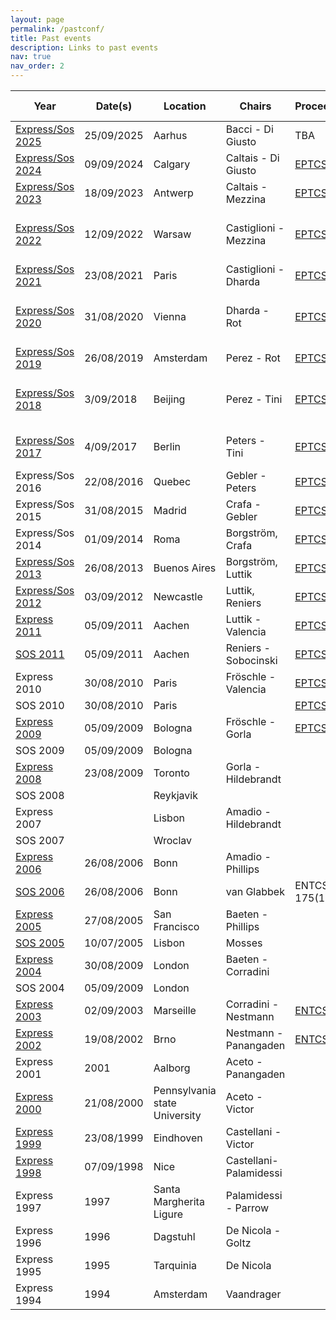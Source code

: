```yaml
---
layout: page
permalink: /pastconf/
title: Past events
description: Links to past events
nav: true
nav_order: 2
---
```


| Year | Date(s) | Location | Chairs | Proceedings | Special Issue | 
| --- | --- | -------- | ------ | -------- | ------ | 
| [Express/Sos 2025](/news/2025/) | 25/09/2025 | Aarhus | Bacci - Di Giusto | TBA | TBC |
| [Express/Sos 2024](https://express-sos.github.io/) | 09/09/2024 | Calgary | Caltais - Di Giusto | [EPTCS(412)](https://cgi.cse.unsw.edu.au/~eptcs/content.cgi?EXPRESSSOS2024) | TBA |
| [Express/Sos 2023](https://express-sos.github.io/old/express2023/index.html) | 18/09/2023 | Antwerp | Caltais - Mezzina | [EPTCS(387)](https://cgi.cse.unsw.edu.au/~eptcs/content.cgi?EXPRESS_SOS2023) | |
| [Express/Sos 2022](https://express-sos2022.github.io/) | 12/09/2022 | Warsaw | Castiglioni - Mezzina | [EPTCS(368)](https://cgi.cse.unsw.edu.au/~eptcs/content.cgi?EXPSOS22) | [Information and Computation (297)](https://www.sciencedirect.com/journal/information-and-computation/special-issue/10K5Q031MWR) |
| [Express/Sos 2021](https://icetcs.github.io/express-sos2021/) | 23/08/2021 | Paris | Castiglioni - Dharda | [EPTCS(339)](https://cgi.cse.unsw.edu.au/~eptcs/content.cgi?EXPRSOS2021) | |
| [Express/Sos 2020](https://express-sos2020.cs.ru.nl) | 31/08/2020 | Vienna | Dharda - Rot | [EPTCS(322)](https://cgi.cse.unsw.edu.au/~eptcs/content.cgi?EXPRESSSOS2020) |[Information and Computation (302)](https://www.sciencedirect.com/science/article/pii/S0890540124000191)|
| [Express/Sos 2019](https://express-sos2019.cs.ru.nl) | 26/08/2019 | Amsterdam | Perez - Rot | [EPTCS(300)](https://cgi.cse.unsw.edu.au/~eptcs/content.cgi?EXPRESSSOS2019) | |
| [Express/Sos 2018](https://disat.uninsubria.it/~simone.tini/express_sos.html) | 3/09/2018 | Beijing | Perez - Tini | [EPTCS(276)](https://cgi.cse.unsw.edu.au/~eptcs/content.cgi?EXPRESSSOS2018) |[Information and Computation (281)](https://www.sciencedirect.com/special-issue/10PDCWR6WLG)|
| [Express/Sos 2017](https://www.concur2017.tu-berlin.de/express_sos.html) | 4/09/2017 | Berlin | Peters - Tini | [EPTCS(255)](https://cgi.cse.unsw.edu.au/~eptcs/content.cgi?EXPRESSSOS2017) |[Acta Informatica (57-6)](https://link.springer.com/journal/236/volumes-and-issues/57-6)|
| Express/Sos 2016 | 22/08/2016 | Quebec | Gebler - Peters| [EPTCS(222)](https://cgi.cse.unsw.edu.au/~eptcs/content.cgi?EXPRESSSOS2016) | |
| Express/Sos 2015 | 31/08/2015 | Madrid | Crafa - Gebler| [EPTCS(190)](https://cgi.cse.unsw.edu.au/~eptcs/content.cgi?EXPRESSSOS2015) | |
| Express/Sos 2014 | 01/09/2014 | Roma | Borgström, Crafa | [EPTCS(160)](https://cgi.cse.unsw.edu.au/~eptcs/content.cgi?EXPRESSSOS2014) | |
| [Express/Sos 2013](http://www.win.tue.nl/expresssos2013/) | 26/08/2013 | Buenos Aires | Borgström, Luttik | [EPTCS(120)](https://cgi.cse.unsw.edu.au/~eptcs/content.cgi?EXPRESSSOS13) | |
| [Express/Sos 2012](http://www.win.tue.nl/expresssos2012/) | 03/09/2012 | Newcastle  | Luttik, Reniers | [EPTCS(89)](https://cgi.cse.unsw.edu.au/~eptcs/content.cgi?EXPRESSSOS12) | |
| [Express 2011](http://www.lix.polytechnique.fr/comete/EXPRESS11/) | 05/09/2011 | Aachen | Luttik - Valencia | [EPTCS(64)](https://cgi.cse.unsw.edu.au/~eptcs/content.cgi?EXPRESS2011)  | [MSCS (26-8)](https://www.cambridge.org/core/journals/mathematical-structures-in-computer-science/issue/special-issue-express11/9F3890EBB176721F1CDAE84CD28B38B7) |
| [SOS 2011](http://sos2011.ecs.soton.ac.uk/) | 05/09/2011 | Aachen | Reniers - Sobocinski | [EPTCS(62)](https://cgi.cse.unsw.edu.au/~eptcs/content.cgi?SOS2011)  |  |
| Express 2010 | 30/08/2010 | Paris |  Fröschle - Valencia | [EPTCS(41)](https://cgi.cse.unsw.edu.au/~eptcs/content.cgi?EXPRESS10)  | [MSCS (26-6)](https://www.cambridge.org/core/journals/mathematical-structures-in-computer-science/issue/special-issue-express10/42C81E7410E9C96AED99B6A7B7A90AAF) |
| SOS 2010 | 30/08/2010 | Paris |  | [EPTCS(32)](https://cgi.cse.unsw.edu.au/~eptcs/content.cgi?SOS2010)  |  |
| [Express 2009](http://wwwusers.di.uniroma1.it/~gorla/EXPRESS09/) | 05/09/2009 | Bologna |  Fröschle - Gorla | [EPTCS(8)](https://cgi.cse.unsw.edu.au/~eptcs/content.cgi?EXPRESS2009)  |  |
| SOS 2009 | 05/09/2009 | Bologna |  |   |  |
| [Express 2008](http://www.dsi.uniroma1.it/%7Egorla/EXPRESS08/) | 23/08/2009 | Toronto | Gorla - Hildebrandt |  |  |
| SOS 2008 |  | Reykjavik |  |   |  |
| Express 2007 |  | Lisbon | Amadio - Hildebrandt |  |  |
| SOS 2007 |  | Wroclav |  |   |  |
| [Express 2006](http://www.doc.ic.ac.uk/express06/) | 26/08/2006 | Bonn | Amadio - Phillips |  |  |
| [SOS 2006](https://cgi.cse.unsw.edu.au/~rvg/SOS2006/) | 26/08/2006 | Bonn | van Glabbek  | ENTCS 175(1) |  |
| [Express 2005](http://www.win.tue.nl/Express05/index.shtml) | 27/08/2005 | San Francisco | Baeten - Phillips |  |  |
| [SOS 2005](https://www.cs.le.ac.uk/events/SOS2005/) | 10/07/2005 | Lisbon | Mosses |   |  |
| [Express 2004](http://www.win.tue.nl/express04/index.shtml) | 30/08/2009 | London | Baeten - Corradini |  |  |
| SOS 2004 | 05/09/2009 | London |  |   |  |
| [Express 2003](http://express03.epfl.ch/) | 02/09/2003 | Marseille | Corradini - Nestmann | [ENTCS(68)](https://www.sciencedirect.com/science/article/pii/S1571066105803585?via%3Dihub)  |  |
| [Express 2002](http://express02.epfl.ch/) | 19/08/2002 | Brno | Nestmann -  Panangaden | [ENTCS(68)](https://www.sciencedirect.com/science/article/pii/S1571066105803585?via%3Dihub)  |  |
| Express 2001 | 2001 | Aalborg | Aceto - Panangaden |  |  |
| [Express 2000](https://user.it.uu.se/%7Evictor/Express/) | 21/08/2000 | Pennsylvania state University | Aceto - Victor |  |[MSCS](https://user.it.uu.se/~victor/mscs-express.shtml)  |
| [Express 1999](http://user.it.uu.se/%7Evictor/Express/99/express99.shtml) | 23/08/1999 | Eindhoven | Castellani - Victor |  |  |
| [Express 1998](http://www-sop.inria.fr/mimosa/personnel/Ilaria.Castellani/EXPRESS98.html) | 07/09/1998 | Nice | Castellani- Palamidessi |  |  |
| Express 1997 | 1997 | Santa Margherita Ligure| Palamidessi - Parrow |  |  |
| Express 1996 | 1996 | Dagstuhl | De Nicola - Goltz |  |  |
| Express 1995 | 1995 | Tarquinia | De Nicola |  |  |
| Express 1994 | 1994 | Amsterdam | Vaandrager |  |  |

